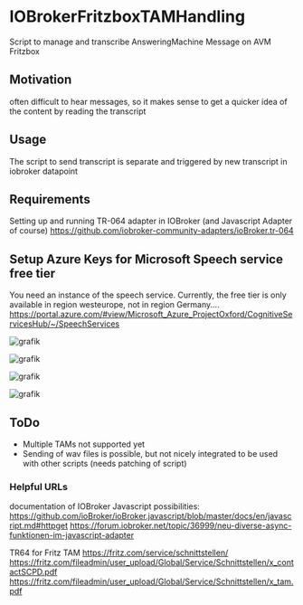 # IOBrokerFritzboxTAMHandling
Script to manage and transcribe AnsweringMachine Message on AVM Fritzbox

## Motivation

often difficult to hear messages, so it makes sense to get a quicker idea of the content by reading the transcript

## Usage
The script to send transcript is separate and triggered by new transcript in iobroker datapoint

## Requirements
Setting up and running TR-064 adapter in IOBroker (and Javascript Adapter of course)
https://github.com/iobroker-community-adapters/ioBroker.tr-064

## Setup Azure Keys for Microsoft Speech service free tier

You need an instance of the speech service. Currently, the free tier is only available in region westeurope, not in region Germany....
https://portal.azure.com/#view/Microsoft_Azure_ProjectOxford/CognitiveServicesHub/~/SpeechServices 

![grafik](https://github.com/user-attachments/assets/ebe3fd55-9236-42ad-8353-30ddda8faf88)


![grafik](https://github.com/user-attachments/assets/d6714e48-c218-4708-b177-b05946891456)


![grafik](https://github.com/user-attachments/assets/52b479be-0c2e-423d-b68f-a914162497a0)


![grafik](https://github.com/user-attachments/assets/84c357be-1cea-438c-bd23-7fd8e37a9cab)



## ToDo
- Multiple TAMs not supported yet
- Sending of wav files is possible, but not nicely integrated to be used with other scripts (needs patching of script)


### Helpful URLs

documentation of IOBroker Javascript possibilities:
https://github.com/ioBroker/ioBroker.javascript/blob/master/docs/en/javascript.md#httpget
https://forum.iobroker.net/topic/36999/neu-diverse-async-funktionen-im-javascript-adapter

TR64 for Fritz TAM
https://fritz.com/service/schnittstellen/
https://fritz.com/fileadmin/user_upload/Global/Service/Schnittstellen/x_contactSCPD.pdf    
https://fritz.com/fileadmin/user_upload/Global/Service/Schnittstellen/x_tam.pdf

